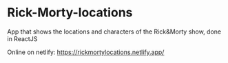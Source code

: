 # Rick-Morty-locations
App that shows the locations and characters of the Rick&amp;Morty show, done in ReactJS

Online on netlify: https://rickmortylocations.netlify.app/
